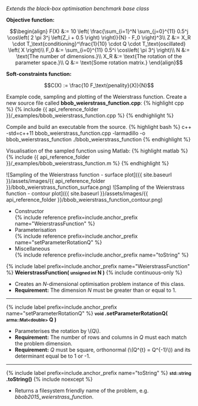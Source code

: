 *Extends the black-box optimisation benchmark base class*

**Objective function:**

$$\begin{align}
F(X) &:= 10 \left( \frac{\sum_{i=1}^N \sum_{j=0}^{11} 0.5^j \cos\left( 2 \pi 3^j \left(Z_i + 0.5 \right) \right)}{N}  - F_0 \right)^3\\
Z &:= X_R \cdot T_\text{conditioning}^\frac{1}{10} \cdot Q \cdot T_\text{oscillated} \left( X \right)\\
F_0 &:= \sum_{i=0}^{11} 0.5^i \cos\left( \pi 3^j \right)\\
N &:= \text{The number of dimensions.}\\
X_R &:= \text{The rotation of the parameter space.}\\
Q &:= \text{Some rotation matrix.}
\end{align}$$

**Soft-constraints function:**

$$C(X) := \frac{10 F_\text{penality}(X)}{N}$$

Example code, sampling and plotting of the Weierstrass function.
Create a new source file called **bbob_weierstrass_function.cpp**:
{% highlight cpp %}
{% include {{ api_reference_folder }}/_examples/bbob_weierstrass_function.cpp %}
{% endhighlight %}

Compile and build an executable from the source.
{% highlight bash %}
c++ -std=c++11 bbob_weierstrass_function.cpp -larmadillo -o bbob_weierstrass_function
./bbob_weierstrass_function
{% endhighlight %}

Visualisation of the sampled function using Matlab:
{% highlight matlab %}
{% include {{ api_reference_folder }}/_examples/bbob_weierstrass_function.m %}
{% endhighlight %}

![Sampling of the Weierstrass function - surface plot]({{ site.baseurl }}/assets/images/{{ api_reference_folder }}/bbob_weierstrass_function_surface.png)
![Sampling of the Weierstrass function - contour plot]({{ site.baseurl }}/assets/images/{{ api_reference_folder }}/bbob_weierstrass_function_contour.png)

- Constructor<br>
  {% include reference prefix=include.anchor_prefix name="WeierstrassFunction" %}
- Parameterisation<br>
  {% include reference prefix=include.anchor_prefix name="setParameterRotationQ" %}
- Miscellaneous<br>
  {% include reference prefix=include.anchor_prefix name="toString" %}

{% include label prefix=include.anchor_prefix name="WeierstrassFunction" %}
**WeierstrassFunction( <small>unsigned int</small> N )** {% include continuous-only %}

- Creates an *N*-dimensional optimisation problem instance of this class.
- **Requirement:** The dimension *N* must be greater than or equal to 1.

---
{% include label prefix=include.anchor_prefix name="setParameterRotationQ" %}
**<small>void</small> .setParameterRotationQ( <small>arma::Mat&lt;double&gt;</small> Q )**

- Parameterises the rotation by \\(Q\\).
- **Requirement:** The number of rows and columns in *Q* must each match the problem dimension.
- **Requirement:** *Q* must be square, orthonormal (\\(Q^{t} = Q^{-1}\\)) and its determinant equal be to 1 or -1.

---
{% include label prefix=include.anchor_prefix name="toString" %}
**<small>std::string</small> .toString()** {% include noexcept %}

- Returns a filesystem friendly name of the problem, e.g. *bbob2015_weierstrass_function*.


